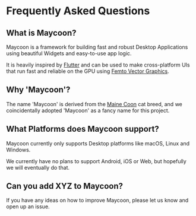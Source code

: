 # Frequently Asked Questions

## What is Maycoon?

Maycoon is a framework for building fast and robust Desktop Applications using beautiful Widgets and easy-to-use app
logic.

It is heavily inspired by [Flutter](https://flutter.dev) and can be used to make cross-platform UIs that run fast and
reliable on the GPU using [Femto Vector Graphics](https://github.com/femtovg/femtovg).

## Why 'Maycoon'?
The name 'Maycoon' is derived from the [Maine Coon](https://en.wikipedia.org/wiki/Maine_Coon) cat breed, and we coincidentally adopted 'Maycoon' as a fancy name for this project.

## What Platforms does Maycoon support?

Maycoon currently only supports Desktop platforms like macOS, Linux and Windows.

We currently have no plans to support Android, iOS or Web, but hopefully we will eventually do that.

## Can you add XYZ to Maycoon?

If you have any ideas on how to improve Maycoon, please let us know and open up an issue.
